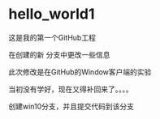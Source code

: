 # hello_world1
这是我的第一个GitHub工程

在创建的新 分支中更改一些信息

此次修改是在GitHub的Window客户端的实验

当初没有学好，现在又得补回来了。。。。

创建win10分支，并且提交代码到该分支

